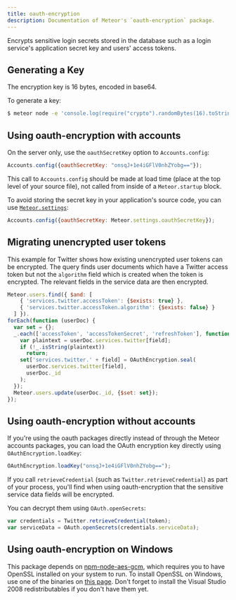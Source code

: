 ```yaml
---
title: oauth-encryption
description: Documentation of Meteor's `oauth-encryption` package.
---
```


Encrypts sensitive login secrets stored in the database such as a
login service's application secret key and users' access tokens.


## Generating a Key

The encryption key is 16 bytes, encoded in base64.

To generate a key:

```bash
$ meteor node -e 'console.log(require("crypto").randomBytes(16).toString("base64"))'
```


## Using oauth-encryption with accounts

On the server only, use the `oauthSecretKey` option to `Accounts.config`:

```js
Accounts.config({oauthSecretKey: "onsqJ+1e4iGFlV0nhZYobg=="});
```

This call to `Accounts.config` should be made at load time (place at
the top level of your source file), not called from inside of a
`Meteor.startup` block.

To avoid storing the secret key in your application's source code, you
can use [`Meteor.settings`](http://docs.meteor.com/#meteor_settings):

```js
Accounts.config({oauthSecretKey: Meteor.settings.oauthSecretKey});
```


## Migrating unencrypted user tokens

This example for Twitter shows how existing unencrypted user tokens
can be encrypted.  The query finds user documents which have a Twitter
access token but not the `algorithm` field which is created when the
token is encrypted.  The relevant fields in the service data are then
encrypted.

```js
Meteor.users.find({ $and: [
    { 'services.twitter.accessToken': {$exists: true} },
    { 'services.twitter.accessToken.algorithm': {$exists: false} }
  ] }).
forEach(function (userDoc) {
  var set = {};
  _.each(['accessToken', 'accessTokenSecret', 'refreshToken'], function (field) {
    var plaintext = userDoc.services.twitter[field];
    if (!_.isString(plaintext))
      return;
    set['services.twitter.' + field] = OAuthEncryption.seal(
      userDoc.services.twitter[field],
      userDoc._id
    );
  });
  Meteor.users.update(userDoc._id, {$set: set});
});
```

## Using oauth-encryption without accounts

If you're using the oauth packages directly instead of through the
Meteor accounts packages, you can load the OAuth encryption key
directly using `OAuthEncryption.loadKey`:

```js
OAuthEncryption.loadKey("onsqJ+1e4iGFlV0nhZYobg==");
```

If you call `retrieveCredential` (such as
`Twitter.retrieveCredential`) as part of your process, you'll find
when using oauth-encryption that the sensitive service data fields
will be encrypted.

You can decrypt them using `OAuth.openSecrets`:

```js
var credentials = Twitter.retrieveCredential(token);
var serviceData = OAuth.openSecrets(credentials.serviceData);
```

## Using oauth-encryption on Windows

This package depends on [npm-node-aes-gcm](https://github.com/meteor/meteor/tree/devel/packages/non-core/npm-node-aes-gcm), which requires you to have OpenSSL installed on your system to run. To install OpenSSL on Windows, use one of the binaries on [this page](http://slproweb.com/products/Win32OpenSSL.html). Don't forget to install the Visual Studio 2008 redistributables if you don't have them yet.
